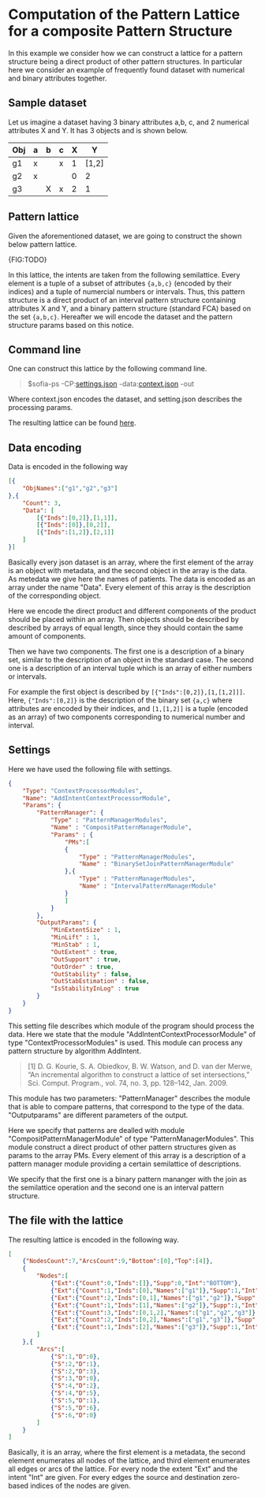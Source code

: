 # Computation of the Pattern Lattice for a composite Pattern Structure

In this example we consider how we can construct a lattice for a pattern structure being a direct product of other pattern structures.
In particular here we consider an example of frequently found dataset with numerical and binary attributes together.

## Sample dataset

Let us imagine a dataset having 3 binary attributes a,b, c, and 2 numerical attributes X and Y. It has 3 objects and is shown below.

|Obj| a | b | c | X | Y |
|---|---|---|---|---|---|
| g1| x |   | x | 1 | [1,2] |
| g2| x |   |   | 0 | 2 |
| g3|   | X | x | 2 | 1 |

## Pattern lattice

Given the aforementioned dataset, we are going to construct the shown below pattern lattice.

{FIG:TODO}

In this lattice, the intents are taken from the following semilattice. Every element is a tuple of a subset of attributes `{a,b,c}` (encoded by their indices) and a tuple of numercial numbers or intervals.
Thus, this pattern structure is a direct product of an interval pattern structure containing attributes X and Y, and a binary pattern structure (standard FCA) based on the set `{a,b,c}`. Hereafter we will encode the dataset and the pattern structure params based on this notice.

## Command line

One can construct this lattice by the following command line.

> $sofia-ps -CP:[settings.json](https://github.com/AlekseyBuzmakov/FCAPS/raw/master/FCAPS/schemas/EXAMPLES/AddIntentContextProcessor-for-composite-bin-IPS.json) -data:[context.json](https://github.com/AlekseyBuzmakov/FCAPS/raw/master/FCAPS/schemas/EXAMPLES/composite-bin-IPS-Context.json) -out

Where context.json encodes the dataset, and setting.json describes the processing params.

The resulting lattice can be found [here](https://github.com/AlekseyBuzmakov/FCAPS/raw/master/FCAPS/schemas/EXAMPLES/Lattice-for-Composite-PS.json).

## Data encoding

Data is encoded in the following way

```json
[{
	"ObjNames":["g1","g2","g3"]
},{
	"Count": 3,
	"Data": [
		[{"Inds":[0,2]},[1,1]],
		[{"Inds":[0]},[0,2]],
		[{"Inds":[1,2]},[2,1]]
	]
}]

```

Basically every json dataset is an array, where the first element of the array is an object with metadata, and the second object in the array is the data.
As metedata we give here the names of patients. The data is encoded as an array under the name "Data". Every element of this array is the description of the corresponding object.

Here we encode the direct product and different components of the product should be placed within an array. Then objects should be described by described by arrays of equal length, since they should contain the same amount of components.

Then we have two components. The first one is a description of a binary set, similar to the description of an object in the standard case. The second one is a description of an interval tuple which is an array of either numbers or intervals.

For example the first object is described by `[{"Inds":[0,2]},[1,[1,2]]]`. Here, `{"Inds":[0,2]}` is the description of the binary set `{a,c}` where attributes are encoded by their indices, and `[1,[1,2]]` is a tuple (encoded as an array) of two components corresponding to numerical number and interval.

## Settings

Here we have used the following file with settings.

```json
{
	"Type": "ContextProcessorModules",
	"Name": "AddIntentContextProcessorModule",
	"Params": {
		"PatternManager": {
			"Type" : "PatternManagerModules",
			"Name" : "CompositPatternManagerModule",
			"Params" : {
				"PMs":[
				{
					"Type" : "PatternManagerModules",
					"Name" : "BinarySetJoinPatternManagerModule"
				},{
					"Type" : "PatternManagerModules",
					"Name" : "IntervalPatternManagerModule"
				}
				]
			}
		},
		"OutputParams": {
			"MinExtentSize" : 1,
			"MinLift" : 1,
			"MinStab" : 1,
			"OutExtent" : true,
			"OutSupport" : true,
			"OutOrder" : true,
			"OutStability" : false,
			"OutStabEstimation" : false,
			"IsStabilityInLog" : true
		}
	}
}
```

This setting file describes which module of the program should process the data.
Here we state that the module "AddIntentContextProcessorModule" of type "ContextProcessorModules" is used.
This module can process any pattern structure by algorithm AddIntent.

> [1] D. G. Kourie, S. A. Obiedkov, B. W. Watson, and D. van der Merwe, “An incremental algorithm to construct a lattice of set intersections,” Sci. Comput. Program., vol. 74, no. 3, pp. 128–142, Jan. 2009.

This module has two parameters:
 "PatternManager" describes the module that is able to compare patterns, that correspond to the type of the data.
 "Outputparams" are different parameters of the output.

Here we specify that patterns are dealled with module "CompositPatternManagerModule" of type "PatternManagerModules". 
This module construct a direct product of other pattern structures given as params to the array PMs. Every element of this array is a description of a pattern manager module providing a certain semilattice of descriptions.

We specify that the first one is a binary pattern mananger with the join as the semilattice operation and the second one is an interval pattern structure.

## The file with the lattice

The resulting lattice is encoded in the following way.

```json
[
	{"NodesCount":7,"ArcsCount":9,"Bottom":[0],"Top":[4]},
	{ 
		"Nodes":[
			{"Ext":{"Count":0,"Inds":[]},"Supp":0,"Int":"BOTTOM"},
			{"Ext":{"Count":1,"Inds":[0],"Names":["g1"]},"Supp":1,"Int":[{"Count":2,"Inds":[0,2]},[[1,1],[1,2]]]},
			{"Ext":{"Count":2,"Inds":[0,1],"Names":["g1","g2"]},"Supp":2,"Int":[{"Count":1,"Inds":[0]},[[0,1],[1,2]]]},
			{"Ext":{"Count":1,"Inds":[1],"Names":["g2"]},"Supp":1,"Int":[{"Count":1,"Inds":[0]},[[0,0],[2,2]]]},
			{"Ext":{"Count":3,"Inds":[0,1,2],"Names":["g1","g2","g3"]},"Supp":3,"Int":[{"Count":0,"Inds":[]},[[0,2],[1,2]]]},
			{"Ext":{"Count":2,"Inds":[0,2],"Names":["g1","g3"]},"Supp":2,"Int":[{"Count":1,"Inds":[2]},[[1,2],[1,2]]]},
			{"Ext":{"Count":1,"Inds":[2],"Names":["g3"]},"Supp":1,"Int":[{"Count":2,"Inds":[1,2]},[[2,2],[1,1]]]}
		]
	},{ 
		"Arcs":[
			{"S":1,"D":0},
			{"S":2,"D":1},
			{"S":2,"D":3},
			{"S":3,"D":0},
			{"S":4,"D":2},
			{"S":4,"D":5},
			{"S":5,"D":1},
			{"S":5,"D":6},
			{"S":6,"D":0}
		]
	}
]
```

Basically, it is an array, where the first element is a metadata, the second element enumerates all nodes of the lattice, and third element enumerates all edges or arcs of the lattice. For every node the extent "Ext" and the intent "Int" are given. For every edges the source and destination zero-based indices of the nodes are given.
